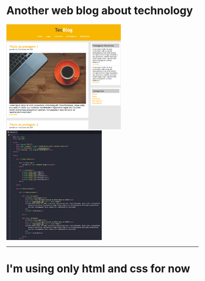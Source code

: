 # Another web blog about technology

<img src="img/pg_inicial.PNG" alt="" width="300">
<img src="img/code.PNG" alt="" width="250">


<br>
<hr>

<h1>I'm using only html and css for now</h1>
